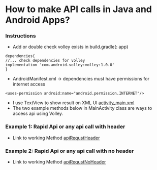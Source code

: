 # How to make API calls in Java and Android Apps?
### Instructions
- Add or double check volley exists in build.gradle(<app name>: app)
```
dependencies{
//... check dependencies for volley
implementation 'com.android.volley:volley:1.0.0'
}
```
-  AndroidManifest.xml -> dependencies must have permissions for internet access
```
<uses-permission android:name="android.permission.INTERNET"/>
```
- I use TextView to show result on XML UI [activity_main.xml](app/src/main/res/layout/activity_main.xml)
- The two example methods below in MainActivity class are ways to access api using Volley. 
### Example 1: Rapid Api or any api call with header
- Link to working Method [apiRequstHeader](app/src/main/java/com/example/testrapidapi/MainActivity.java#L31)
### Example 2: Rapid Api or any api call with no header
- Link to working Method [apiRequstNoHeader](app/src/main/java/com/example/testrapidapi/MainActivity.java#L31)
